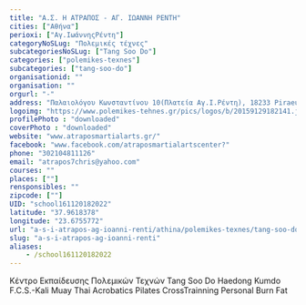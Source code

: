 ```yaml
---
title: "Α.Σ. Η ΑΤΡΑΠΟΣ - ΑΓ. ΙΩΑΝΝΗ ΡΕΝΤΗ"
cities: ["Αθήνα"]
perioxi: ["Αγ.ΙωάννηςΡέντη"]
categoryNoSLug: "Πολεμικές τέχνες"
subcategoriesNoSLug: ["Tang Soo Do"]
categories: ["polemikes-texnes"]
subcategories: ["tang-soo-do"]
organisationid: ""
organisation: ""
orgurl: "-"
address: "Παλαιολόγου Κωνσταντίνου 10(Πλατεία Αγ.Ι.Ρέντη), 18233 Piraeus, Greece"
logoimg: "https://www.polemikes-tehnes.gr/pics/logos/b/20159129182141.jpg"
profilePhoto : "downloaded"
coverPhoto : "downloaded"
website: "www.atraposmartialarts.gr/"
facebook: "www.facebook.com/atraposmartialartscenter?"
phone: "302104811126"
email: "atrapos7chris@yahoo.com"
courses: ""
places: [""]
rensponsibles: ""
zipcode: [""]
UID: "school161120182022"
latitude: "37.9618378"
longitude: "23.6755772"
url: "a-s-i-atrapos-ag-ioanni-renti/athina/polemikes-texnes/tang-soo-do"
slug: "a-s-i-atrapos-ag-ioanni-renti"
aliases:
    - /school161120182022
---
```



Κέντρο Εκπαίδευσης Πολεμικών Τεχνών Tang Soo Do Haedong Kumdo F.C.S.-Kali Muay Thai Acrobatics Pilates CrossTrainning Personal Burn Fat

